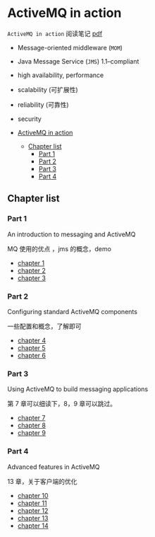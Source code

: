 # ActiveMQ in action

`ActiveMQ in action` 阅读笔记 [pdf](https://github.com/web1992/books/tree/master/activemq)

- Message-oriented middleware (`MOM`)
- Java Message Service (`JMS`) 1.1–compliant
- high availability, performance
- scalability (可扩展性)
- reliability (可靠性)
- security

- [ActiveMQ in action](#activemq-in-action)
  - [Chapter list](#chapter-list)
    - [Part 1](#part-1)
    - [Part 2](#part-2)
    - [Part 3](#part-3)
    - [Part 4](#part-4)

## Chapter list

### Part 1

An introduction to messaging and ActiveMQ

MQ 使用的优点 ，jms 的概念，demo

- [chapter 1](activemq-chapter-01.md)
- [chapter 2](activemq-chapter-02.md)
- [chapter 3](activemq-chapter-03.md)

### Part 2

Configuring standard ActiveMQ components

一些配置和概念，了解即可

- [chapter 4](activemq-chapter-04.md)
- [chapter 5](activemq-chapter-05.md)
- [chapter 6](activemq-chapter-06.md)

### Part 3

Using ActiveMQ to build messaging applications

第 7 章可以细读下，8，9 章可以跳过。

- [chapter 7](activemq-chapter-07.md)
- [chapter 8](activemq-chapter-08.md)
- [chapter 9](activemq-chapter-09.md)

### Part 4

Advanced features in ActiveMQ

13 章，关于客户端的优化

- [chapter 10](activemq-chapter-10.md)
- [chapter 11](activemq-chapter-11.md)
- [chapter 12](activemq-chapter-12.md)
- [chapter 13](activemq-chapter-13.md)
- [chapter 14](activemq-chapter-14.md)
